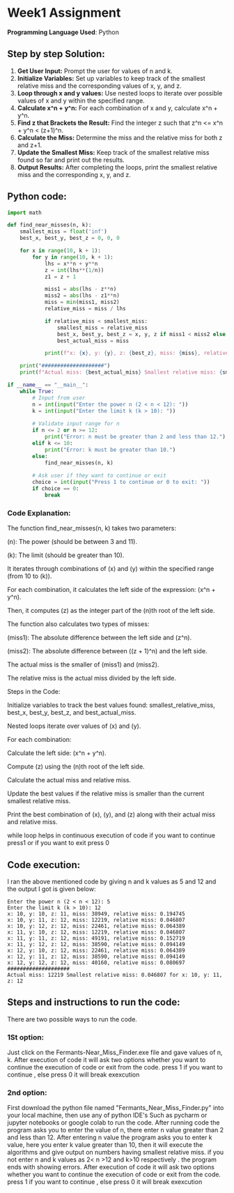 
# Week1 Assignment
**Programming Language Used**: Python 
## Step by step Solution:

1.	**Get User Input:** Prompt the user for values of n and k.
2.	**Initialize Variables:** Set up variables to keep track of the smallest relative miss and the corresponding values of x, y, and z.
3.	**Loop through x and y values:** Use nested loops to iterate over possible values of x and y within the specified range.
4.	**Calculate x^n + y^n:** For each combination of x and y, calculate x^n + y^n.
5.	**Find z that Brackets the Result:** Find the integer z such that z^n <= x^n + y^n < (z+1)^n.
6.	**Calculate the Miss:** Determine the miss and the relative miss for both z and z+1.
7.	**Update the Smallest Miss:** Keep track of the smallest relative miss found so far and print out the results.
8.	**Output Results:** After completing the loops, print the smallest relative miss and the corresponding x, y, and z.

## Python code:
``` python
import math

def find_near_misses(n, k):
    smallest_miss = float('inf')
    best_x, best_y, best_z = 0, 0, 0

    for x in range(10, k + 1):
        for y in range(10, k + 1):
            lhs = x**n + y**n
            z = int(lhs**(1/n))
            z1 = z + 1

            miss1 = abs(lhs - z**n)
            miss2 = abs(lhs - z1**n)
            miss = min(miss1, miss2)
            relative_miss = miss / lhs

            if relative_miss < smallest_miss:
                smallest_miss = relative_miss
                best_x, best_y, best_z = x, y, z if miss1 < miss2 else z1
                best_actual_miss = miss

            print(f"x: {x}, y: {y}, z: {best_z}, miss: {miss}, relative miss: {relative_miss:.6f}")

    print("####################")
    print(f"Actual miss: {best_actual_miss} Smallest relative miss: {smallest_miss:.6f} for x: {best_x}, y: {best_y}, z: {best_z}")

if __name__ == "__main__":
    while True:
        # Input from user
        n = int(input("Enter the power n (2 < n < 12): "))
        k = int(input("Enter the limit k (k > 10): "))
        
        # Validate input range for n
        if n <= 2 or n >= 12:
            print("Error: n must be greater than 2 and less than 12.")
        elif k <= 10:
            print("Error: k must be greater than 10.")
        else:
            find_near_misses(n, k)
        
        # Ask user if they want to continue or exit
        choice = int(input("Press 1 to continue or 0 to exit: "))
        if choice == 0:
            break
```
### Code Explanation:

The function find_near_misses(n, k) takes two parameters:

(n): The power (should be between 3 and 11).

(k): The limit (should be greater than 10).

It iterates through combinations of (x) and (y) within the specified range (from 10 to (k)).

For each combination, it calculates the left side of the expression: (x^n + y^n).

Then, it computes (z) as the integer part of the (n)th root of the left side.

The function also calculates two types of misses:

(miss1): The absolute difference between the left side and (z^n).

(miss2): The absolute difference between ((z + 1)^n) and the left side.

The actual miss is the smaller of (miss1) and (miss2).

The relative miss is the actual miss divided by the left side.

Steps in the Code:

Initialize variables to track the best values found: smallest_relative_miss, best_x, best_y, best_z, and best_actual_miss.

Nested loops iterate over values of (x) and (y).

For each combination:

Calculate the left side: (x^n + y^n).

Compute (z) using the (n)th root of the left side.

Calculate the actual miss and relative miss.

Update the best values if the relative miss is 
smaller than the current smallest relative miss.

Print the best combination of (x), (y), and (z) along with their actual miss and relative miss.

while loop helps in continuous execution of code if you want to continue press1 or if you want to exit press 0


## Code execution:

I ran the above mentioned code by giving n and k values as 5 and 12 and the output I got is given below:

```
Enter the power n (2 < n < 12): 5
Enter the limit k (k > 10): 12
x: 10, y: 10, z: 11, miss: 38949, relative miss: 0.194745
x: 10, y: 11, z: 12, miss: 12219, relative miss: 0.046807
x: 10, y: 12, z: 12, miss: 22461, relative miss: 0.064389
x: 11, y: 10, z: 12, miss: 12219, relative miss: 0.046807
x: 11, y: 11, z: 12, miss: 49191, relative miss: 0.152719
x: 11, y: 12, z: 12, miss: 38590, relative miss: 0.094149
x: 12, y: 10, z: 12, miss: 22461, relative miss: 0.064389
x: 12, y: 11, z: 12, miss: 38590, relative miss: 0.094149
x: 12, y: 12, z: 12, miss: 40160, relative miss: 0.080697
####################
Actual miss: 12219 Smallest relative miss: 0.046807 for x: 10, y: 11, z: 12
```
## Steps and instructions to run the code:
There are two possible ways to run the code. 
### 1St option:
Just click on  the Fermants-Near_Miss_Finder.exe file and  gave values of n, k. After execution of code it will ask two options whether you want to continue the execution of code or exit from the code. press 1 if you want to continue , else press 0 it will break exexcution

### 2nd option:
First download the python file named "Fermants_Near_Miss_Finder.py" into your local machine, then use any of python IDE's Such as pycharm or jupyter notebooks or google colab  to run the code. After running code the program asks you to enter the value of n, there enter n value  greater than 2 and less than 12. After entering n value the program asks you to enter k value, here you enter k value greater than 10, then it will execute the algorithms and give output on numbers having smallest relative miss. if you not enter n and k values as 2< n >12 and  k>10 respectively . the program ends with showing errors. After execution of code it will ask two options whether you want to continue the execution of code or exit from the code. press 1 if you want to continue , else press 0 it will break exexcution







